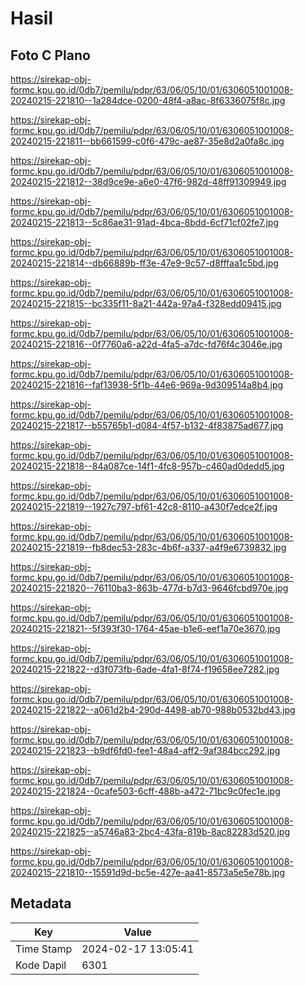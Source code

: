 # Hasil

## Foto C Plano

https://sirekap-obj-formc.kpu.go.id/0db7/pemilu/pdpr/63/06/05/10/01/6306051001008-20240215-221810--1a284dce-0200-48f4-a8ac-8f6336075f8c.jpg

https://sirekap-obj-formc.kpu.go.id/0db7/pemilu/pdpr/63/06/05/10/01/6306051001008-20240215-221811--bb661599-c0f6-479c-ae87-35e8d2a0fa8c.jpg

https://sirekap-obj-formc.kpu.go.id/0db7/pemilu/pdpr/63/06/05/10/01/6306051001008-20240215-221812--38d9ce9e-a6e0-47f6-982d-48ff91309949.jpg

https://sirekap-obj-formc.kpu.go.id/0db7/pemilu/pdpr/63/06/05/10/01/6306051001008-20240215-221813--5c86ae31-91ad-4bca-8bdd-6cf71cf02fe7.jpg

https://sirekap-obj-formc.kpu.go.id/0db7/pemilu/pdpr/63/06/05/10/01/6306051001008-20240215-221814--db66889b-ff3e-47e9-9c57-d8fffaa1c5bd.jpg

https://sirekap-obj-formc.kpu.go.id/0db7/pemilu/pdpr/63/06/05/10/01/6306051001008-20240215-221815--bc335f11-8a21-442a-97a4-f328edd09415.jpg

https://sirekap-obj-formc.kpu.go.id/0db7/pemilu/pdpr/63/06/05/10/01/6306051001008-20240215-221816--0f7760a6-a22d-4fa5-a7dc-fd76f4c3046e.jpg

https://sirekap-obj-formc.kpu.go.id/0db7/pemilu/pdpr/63/06/05/10/01/6306051001008-20240215-221816--faf13938-5f1b-44e6-969a-9d309514a8b4.jpg

https://sirekap-obj-formc.kpu.go.id/0db7/pemilu/pdpr/63/06/05/10/01/6306051001008-20240215-221817--b55765b1-d084-4f57-b132-4f83875ad677.jpg

https://sirekap-obj-formc.kpu.go.id/0db7/pemilu/pdpr/63/06/05/10/01/6306051001008-20240215-221818--84a087ce-14f1-4fc8-957b-c460ad0dedd5.jpg

https://sirekap-obj-formc.kpu.go.id/0db7/pemilu/pdpr/63/06/05/10/01/6306051001008-20240215-221819--1927c797-bf61-42c8-8110-a430f7edce2f.jpg

https://sirekap-obj-formc.kpu.go.id/0db7/pemilu/pdpr/63/06/05/10/01/6306051001008-20240215-221819--fb8dec53-283c-4b6f-a337-a4f9e6739832.jpg

https://sirekap-obj-formc.kpu.go.id/0db7/pemilu/pdpr/63/06/05/10/01/6306051001008-20240215-221820--76110ba3-863b-477d-b7d3-9646fcbd970e.jpg

https://sirekap-obj-formc.kpu.go.id/0db7/pemilu/pdpr/63/06/05/10/01/6306051001008-20240215-221821--5f393f30-1764-45ae-b1e6-eef1a70e3670.jpg

https://sirekap-obj-formc.kpu.go.id/0db7/pemilu/pdpr/63/06/05/10/01/6306051001008-20240215-221822--d3f073fb-6ade-4fa1-8f74-f19658ee7282.jpg

https://sirekap-obj-formc.kpu.go.id/0db7/pemilu/pdpr/63/06/05/10/01/6306051001008-20240215-221822--a061d2b4-290d-4498-ab70-988b0532bd43.jpg

https://sirekap-obj-formc.kpu.go.id/0db7/pemilu/pdpr/63/06/05/10/01/6306051001008-20240215-221823--b9df6fd0-fee1-48a4-aff2-9af384bcc292.jpg

https://sirekap-obj-formc.kpu.go.id/0db7/pemilu/pdpr/63/06/05/10/01/6306051001008-20240215-221824--0cafe503-6cff-488b-a472-71bc9c0fec1e.jpg

https://sirekap-obj-formc.kpu.go.id/0db7/pemilu/pdpr/63/06/05/10/01/6306051001008-20240215-221825--a5746a83-2bc4-43fa-819b-8ac82283d520.jpg

https://sirekap-obj-formc.kpu.go.id/0db7/pemilu/pdpr/63/06/05/10/01/6306051001008-20240215-221810--15591d9d-bc5e-427e-aa41-8573a5e5e78b.jpg


## Metadata

| Key        | Value               |
| ---------- | ------------------- |
| Time Stamp | 2024-02-17 13:05:41 |
| Kode Dapil | 6301                |



